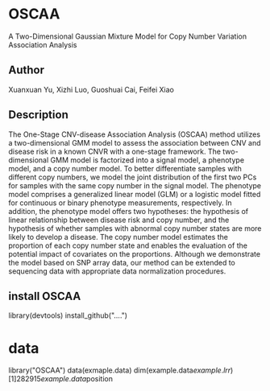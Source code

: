 # OSCAA
A Two-Dimensional Gaussian Mixture Model for Copy Number Variation Association Analysis

## Author
Xuanxuan Yu, Xizhi Luo, Guoshuai Cai, Feifei Xiao

## Description
The One-Stage CNV-disease Association Analysis (OSCAA) method utilizes a two-dimensional GMM model to assess the association between CNV and disease risk in a known CNVR with a one-stage framework. The two-dimensional GMM model is factorized into a signal model, a phenotype model, and a copy number model. To better differentiate samples with different copy numbers, we model the joint distribution of the first two PCs for samples with the same copy number in the signal model. The phenotype model comprises a generalized linear model (GLM) or a logistic model fitted for continuous or binary phenotype measurements, respectively. In addition, the phenotype model offers two hypotheses: the hypothesis of linear relationship between disease risk and copy number, and the hypothesis of whether samples with abnormal copy number states are more likely to develop a disease. The copy number model estimates the proportion of each copy number state and enables the evaluation of the potential impact of covariates on the proportions. Although we demonstrate the model based on SNP array data, our method can be extended to sequencing data with appropriate data normalization procedures.

## install OSCAA
library(devtools)
install_github("....")

# data

library("OSCAA")
data(exmaple.data)
dim(example.data$example.lrr)
 [1] 2829   15
example.data$position

